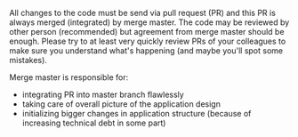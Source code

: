 All changes to the code must be send via pull request (PR) and this PR is always merged (integrated) by merge master. The code may be reviewed by other person (recommended) but agreement from merge master should be enough. Please try to at least very quickly review PRs of your colleagues to make sure you understand what's happening (and maybe you'll spot some mistakes).

Merge master is responsible for:

- integrating PR into master branch flawlessly
- taking care of overall picture of the application design
- initializing bigger changes in application structure (because of increasing technical debt in some part)
